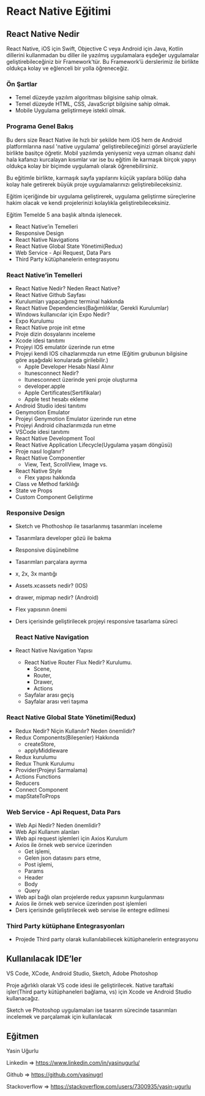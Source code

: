 # React Native Eğitimi

## React Native Nedir

React Native, iOS için Swift, Objective C veya Android için Java, Kotlin dillerini kullanmadan bu diller ile yazılmış uygulamalara eşdeğer uygulamalar geliştirebileceğiniz bir Framework'tür. Bu Framework’ü derslerimiz ile birlikte oldukça kolay ve eğlenceli bir yolla öğreneceğiz.

### Ön Şartlar

  * Temel düzeyde yazılım algoritması bilgisine sahip olmak.
  * Temel düzeyde HTML, CSS, JavaScript bilgisine sahip olmak.
  * Mobile Uygulama geliştirmeye istekli olmak.
  
### Programa Genel Bakış

Bu ders size React Native ile hızlı bir şekilde hem iOS hem de Android platformlarına nasıl 'native uygulama' geliştirebileceğinizi görsel arayüzlerle birlikte basitçe öğretir.
Mobil yazılımda yeniyseniz veya uzman olsanız dahi hala kafanızı kurcalayan kısımlar var ise bu eğitim ile karmaşık birçok yapıyı oldukça kolay bir biçimde uygulamalı olarak öğrenebilirsiniz.

Bu eğitimle birlikte, karmaşık sayfa yapılarını küçük yapılara bölüp daha kolay hale getirerek büyük proje uygulamalarınızı geliştirebileceksiniz.

Eğitim içeriğinde bir uygulama geliştirerek, uygulama geliştirme süreçlerine hakim olacak ve kendi projelerinizi kolaylıkla geliştirebileceksiniz.

Eğitim Temelde 5 ana başlık altında işlenecek.

  * React Native’in Temelleri
  * Responsive Design
  * React Native Navigations
  * React Native Global State Yönetimi(Redux)
  * Web Service - Api Request, Data Pars
  * Third Party kütüphanelerin entegrasyonu
  
  
  ### React Native’in Temelleri
 
 * React Native Nedir? Neden React Native?
 * React Native Github Sayfası
 * Kurulumları yapacağımız terminal hakkında
 * React Native Dependencies(Bağımlılıklar, Gerekli Kurulumlar)
 * Windows kullanıcılar için Expo Nedir?
 * Expo Kurulumu
 * React Native proje init etme
 * Proje dizin dosyalarını inceleme
 * Xcode idesi tanıtımı
 * Projeyi IOS emulatör üzerinde run etme
 * Projeyi kendi IOS cihazlarımızda run etme
   (Eğitim grubunun bilgisine göre aşağıdaki konularada girilebilir.)
   * Apple Developer Hesabı Nasıl Alınır
   * Itunesconnect Nedir?
   * Itunesconnect üzerinde yeni proje oluşturma
   * developer.apple
   * Apple Certificates(Sertifikalar)
   * Apple test hesabı ekleme
 * Android Studio idesi tanıtımı
 * Genymotion Emulator
 * Projeyi Genymotion Emulator üzerinde run etme 
 * Projeyi Android cihazlarımızda run etme
 * VSCode idesi tanıtımı
 * React Native Development Tool
 * React Native Application Lifecycle(Uygulama yaşam döngüsü)
 * Proje nasıl loglanır?
 * React Native Componentler
   * View, Text, ScrollView, Image vs.
 * React Native Style
   * Flex yapısı hakkında
 * Class ve Method farklılığı
 * State ve Props
 * Custom Component Geliştirme
 
  ### Responsive Design
  * Sketch ve Phothoshop ile tasarlanmış tasarımları inceleme
* Tasarımlara developer gözü ile bakma
* Responsive düşünebilme
* Tasarımları parçalara ayırma
* x, 2x, 3x mantığı
* Assets.xcassets nedir? (IOS)
* drawer, mipmap nedir? (Android)
* Flex yapısının önemi
* Ders içerisinde geliştirilecek projeyi responsive tasarlama süreci

 
  ### React Native Navigation
 
 * React Native Navigation Yapısı
    * React Native Router Flux Nedir? Kurulumu.
      * Scene, 
      * Router, 
      * Drawer, 
      * Actions
    * Sayfalar arası geçiş
    * Sayfalar arası veri taşıma
    
 ### React Native Global State Yönetimi(Redux)   
 * Redux Nedir? Niçin Kullanılır? Neden önemlidir?
 * Redux Components(Bileşenler) Hakkında
    * createStore, 
    * applyMiddleware
 * Redux kurulumu
 * Redux Thunk Kurulumu
 * Provider(Projeyi Sarmalama)
 * Actions Functions
 * Reducers
 * Connect Component
 * mapStateToProps
 
  ### Web Service - Api Request, Data Pars
 
* Web Api Nedir? Neden önemlidir?
* Web Api Kullanım alanları
* Web api request işlemleri için Axios Kurulum
* Axios ile örnek web service üzerinden 
    * Get işlemi,
    * Gelen json datasını pars etme,
    * Post işlemi,
    * Params
    * Header
    * Body
    * Query
* Web api bağlı olan projelerde redux yapısının kurgulanması
* Axios ile örnek web service üzerinden post işlemleri
* Ders içerisinde geliştirilecek web servise ile entegre edilmesi

### Third Party kütüphane Entegrasyonları
* Projede Third party olarak kullanılabiliecek kütüphanelerin entegrasyonu


## Kullanılacak IDE’ler
 
VS Code, XCode, Android Studio, Sketch, Adobe Photoshop

Proje ağırlıklı olarak VS code idesi ile geliştirilecek. Native taraftaki işler(Third party kütüphaneleri bağlama, vs) için Xcode ve Android Studio kullanacağız. 

Sketch ve Photoshop uygulamaları ise tasarım sürecinde tasarımları incelemek ve parçalamak için kullanılacak

 
 ## Eğitmen
 Yasin Uğurlu

 Linkedin => https://www.linkedin.com/in/yasinugurlu/
 
 Github => https://github.com/yasinugrl
 
 Stackoverflow => https://stackoverflow.com/users/7300935/yasin-ugurlu

